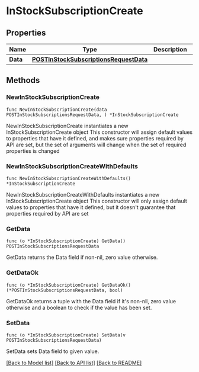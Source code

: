 # InStockSubscriptionCreate

## Properties

Name | Type | Description | Notes
------------ | ------------- | ------------- | -------------
**Data** | [**POSTInStockSubscriptionsRequestData**](POSTInStockSubscriptionsRequestData.md) |  | 

## Methods

### NewInStockSubscriptionCreate

`func NewInStockSubscriptionCreate(data POSTInStockSubscriptionsRequestData, ) *InStockSubscriptionCreate`

NewInStockSubscriptionCreate instantiates a new InStockSubscriptionCreate object
This constructor will assign default values to properties that have it defined,
and makes sure properties required by API are set, but the set of arguments
will change when the set of required properties is changed

### NewInStockSubscriptionCreateWithDefaults

`func NewInStockSubscriptionCreateWithDefaults() *InStockSubscriptionCreate`

NewInStockSubscriptionCreateWithDefaults instantiates a new InStockSubscriptionCreate object
This constructor will only assign default values to properties that have it defined,
but it doesn't guarantee that properties required by API are set

### GetData

`func (o *InStockSubscriptionCreate) GetData() POSTInStockSubscriptionsRequestData`

GetData returns the Data field if non-nil, zero value otherwise.

### GetDataOk

`func (o *InStockSubscriptionCreate) GetDataOk() (*POSTInStockSubscriptionsRequestData, bool)`

GetDataOk returns a tuple with the Data field if it's non-nil, zero value otherwise
and a boolean to check if the value has been set.

### SetData

`func (o *InStockSubscriptionCreate) SetData(v POSTInStockSubscriptionsRequestData)`

SetData sets Data field to given value.



[[Back to Model list]](../README.md#documentation-for-models) [[Back to API list]](../README.md#documentation-for-api-endpoints) [[Back to README]](../README.md)


